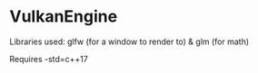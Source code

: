 # VulkanEngine
Libraries used: glfw (for a window to render to) & glm (for math)

Requires -std=c++17

